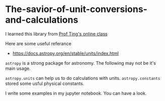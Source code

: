 # The-savior-of-unit-conversions-and-calculations

I learned this library from [Prof Ting's online class](https://www.bilibili.com/video/BV1oc411675V/?spm_id_from=333.1007.top_right_bar_window_history.content.click)

Here are some useful referance
- https://docs.astropy.org/en/stable/units/index.html

`astropy` is a strong package for astronomy. The following may not be it's main usage.

`astropy.units` can help us to do calculations with units. `astropy.constants` stored some usful physical constants.

I write some examples in my jupyter notebook. You can have a look.

